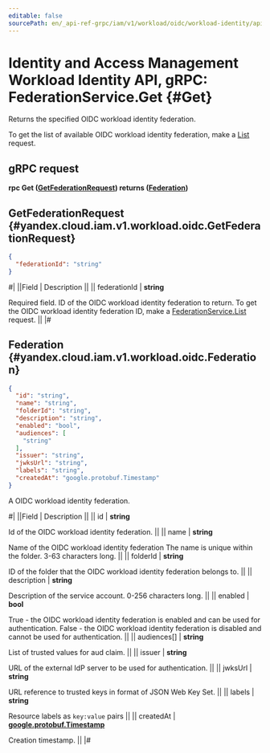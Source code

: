 ```yaml
---
editable: false
sourcePath: en/_api-ref-grpc/iam/v1/workload/oidc/workload-identity/api-ref/grpc/Federation/get.md
---
```


# Identity and Access Management Workload Identity API, gRPC: FederationService.Get {#Get}

Returns the specified OIDC workload identity federation.

To get the list of available OIDC workload identity federation, make a [List](/docs/iam/workload-identity/api-ref/grpc/Federation/list#List) request.

## gRPC request

**rpc Get ([GetFederationRequest](#yandex.cloud.iam.v1.workload.oidc.GetFederationRequest)) returns ([Federation](#yandex.cloud.iam.v1.workload.oidc.Federation))**

## GetFederationRequest {#yandex.cloud.iam.v1.workload.oidc.GetFederationRequest}

```json
{
  "federationId": "string"
}
```

#|
||Field | Description ||
|| federationId | **string**

Required field. ID of the OIDC workload identity federation to return.
To get the OIDC workload identity federation ID, make a [FederationService.List](/docs/iam/workload-identity/api-ref/grpc/Federation/list#List) request. ||
|#

## Federation {#yandex.cloud.iam.v1.workload.oidc.Federation}

```json
{
  "id": "string",
  "name": "string",
  "folderId": "string",
  "description": "string",
  "enabled": "bool",
  "audiences": [
    "string"
  ],
  "issuer": "string",
  "jwksUrl": "string",
  "labels": "string",
  "createdAt": "google.protobuf.Timestamp"
}
```

A OIDC workload identity federation.

#|
||Field | Description ||
|| id | **string**

Id of the OIDC workload identity federation. ||
|| name | **string**

Name of the OIDC workload identity federation
The name is unique within the folder. 3-63 characters long. ||
|| folderId | **string**

ID of the folder that the OIDC workload identity federation belongs to. ||
|| description | **string**

Description of the service account. 0-256 characters long. ||
|| enabled | **bool**

True - the OIDC workload identity federation is enabled and can be used for authentication.
False - the OIDC workload identity federation is disabled and cannot be used for authentication. ||
|| audiences[] | **string**

List of trusted values for aud claim. ||
|| issuer | **string**

URL of the external IdP server to be used for authentication. ||
|| jwksUrl | **string**

URL reference to trusted keys in format of JSON Web Key Set. ||
|| labels | **string**

Resource labels as `` key:value `` pairs ||
|| createdAt | **[google.protobuf.Timestamp](https://developers.google.com/protocol-buffers/docs/reference/google.protobuf#timestamp)**

Creation timestamp. ||
|#
